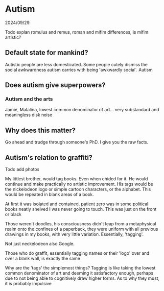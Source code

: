 # Autism

2024/09/29

Todo explan romulus and remus, roman and mifim differences, is mifim artistic?

## Default state for mankind?

Autistic people are less domesticated. Some people cutely dismiss the social awkwardness autism carries with being 'awkwardly social'. Autism 

## Does autism give superpowers?

### Autism and the arts

Jamie, Matalina, lowest common denominator of art... very substandard and meaningless disk noise

## Why does this matter?

Go ahead and trudge through someone's PhD. I give you the raw facts. 

## Autism's relation to graffiti?

Todo add photos

My littlest brother, would tag books. Even when chided for it. He would continue and make practically no artistic improvement. His tags would be the nickelodeon logo or simple cartoon characters, or the alphabet. This would be repeated in blank areas of a book.

At first it was isolated and contained, patient zero was in some political books neatly shelved I was never going to touch. This was just on the front or black 

Those weren't doodles, his consciousness didn't leap from a metaphysical realm onto the confines of a paperback, they were uniform with all previous drawings in my books, with very little variation. Essentially, 'tagging'. 

Not just neckelodeon also Google.

Those who do graffit, essentially tagging names or their 'logo' over and over a blank wall, is exactly the same

Why are the 'tags' the simplemost things? Tagging is like taking the lowest common denominator of art and deeming it satisfactory enough, perhaps due to not being able to cognitively draw higher forms. As to why they must, it is probably impulsive

